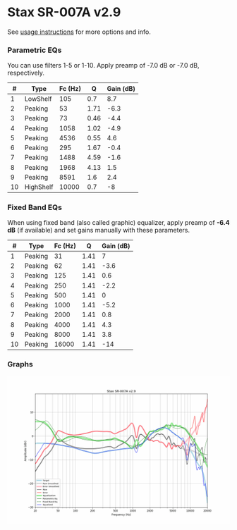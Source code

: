 # Stax SR-007A v2.9
See [usage instructions](https://github.com/jaakkopasanen/AutoEq#usage) for more options and info.

### Parametric EQs
You can use filters 1-5 or 1-10. Apply preamp of -7.0 dB or -7.0 dB, respectively.

|   # | Type      |   Fc (Hz) |    Q |   Gain (dB) |
|-----|-----------|-----------|------|-------------|
|   1 | LowShelf  |       105 | 0.7  |         8.7 |
|   2 | Peaking   |        53 | 1.71 |        -6.3 |
|   3 | Peaking   |        73 | 0.46 |        -4.4 |
|   4 | Peaking   |      1058 | 1.02 |        -4.9 |
|   5 | Peaking   |      4536 | 0.55 |         4.6 |
|   6 | Peaking   |       295 | 1.67 |        -0.4 |
|   7 | Peaking   |      1488 | 4.59 |        -1.6 |
|   8 | Peaking   |      1968 | 4.13 |         1.5 |
|   9 | Peaking   |      8591 | 1.6  |         2.4 |
|  10 | HighShelf |     10000 | 0.7  |        -8   |

### Fixed Band EQs
When using fixed band (also called graphic) equalizer, apply preamp of **-6.4 dB** (if available) and set gains manually with these parameters.

|   # | Type    |   Fc (Hz) |    Q |   Gain (dB) |
|-----|---------|-----------|------|-------------|
|   1 | Peaking |        31 | 1.41 |         7   |
|   2 | Peaking |        62 | 1.41 |        -3.6 |
|   3 | Peaking |       125 | 1.41 |         0.6 |
|   4 | Peaking |       250 | 1.41 |        -2.2 |
|   5 | Peaking |       500 | 1.41 |         0   |
|   6 | Peaking |      1000 | 1.41 |        -5.2 |
|   7 | Peaking |      2000 | 1.41 |         0.8 |
|   8 | Peaking |      4000 | 1.41 |         4.3 |
|   9 | Peaking |      8000 | 1.41 |         3.8 |
|  10 | Peaking |     16000 | 1.41 |       -14   |

### Graphs
![](./Stax%20SR-007A%20v2.9.png)
